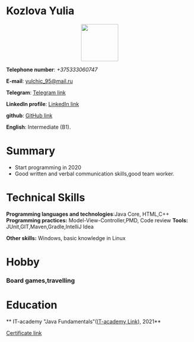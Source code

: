 
# Kozlova Yulia

<div id="header" align="center">
  <img src="https://giphy.com/stickers/CGBOT-mood-computer-devbot-EOmYN5kVP3W2Lyn6dx" width="100"/>
</div>

**Telephone number**: _+375333060747_

**E-mail**: [yulchic_95@mail.ru](yulchic_95@mail.ru)

**Telegram**: [Telegram link](https://t.me/KozlovaYulia95)

**LinkedIn profile**: [LinkedIn link](https://www.linkedin.com/in/kozlova-yulia-651253163/)

**github**: [GitHub link ]( https://github.com/Yulia778)

**English**: Intermediate (B1).



# Summary

* Start programming in 2020
* Good written and verbal communication skills,good team worker.


# Technical Skills

**Programming languages and technologies**:Java Core, HTML,C++
**Programming practices:** Model-View-Controller,PMD, Code review
**Tools:** JUnit,GIT,Maven,Gradle,IntelliJ Idea

**Other skills:** Windows, basic knowledge in Linux



# Hobby

### Board games,travelling


# Education

** IT-academy "Java Fundamentals"([IT-academy Link](https://www.it-academy.by/)), 2021** 

[Certificate link](https://www.linkedin.com/in/kozlova-yulia-651253163/detail/treasury/position:1835001034/?entityUrn=urn%3Ali%3Afsd_profileTreasuryMedia%3A(ACoAACcDdN0BcYCwB986G7P6iNdCOlvs0Yhqn44%2C1635468279134)&section=position%3A1835001034&treasuryCount=1)

